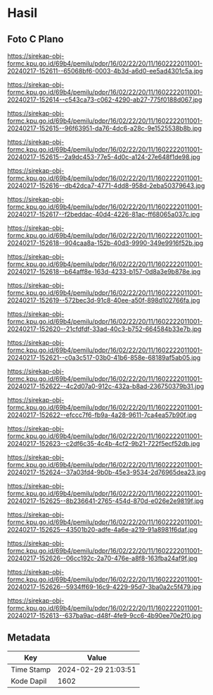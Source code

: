 # Hasil

## Foto C Plano

https://sirekap-obj-formc.kpu.go.id/69b4/pemilu/pdpr/16/02/22/20/11/1602222011001-20240217-152611--65068bf6-0003-4b3d-a6d0-ee5ad4301c5a.jpg

https://sirekap-obj-formc.kpu.go.id/69b4/pemilu/pdpr/16/02/22/20/11/1602222011001-20240217-152614--c543ca73-c062-4290-ab27-775f0188d067.jpg

https://sirekap-obj-formc.kpu.go.id/69b4/pemilu/pdpr/16/02/22/20/11/1602222011001-20240217-152615--96f63951-da76-4dc6-a28c-9e1525538b8b.jpg

https://sirekap-obj-formc.kpu.go.id/69b4/pemilu/pdpr/16/02/22/20/11/1602222011001-20240217-152615--2a9dc453-77e5-4d0c-a124-27e648f1de98.jpg

https://sirekap-obj-formc.kpu.go.id/69b4/pemilu/pdpr/16/02/22/20/11/1602222011001-20240217-152616--db42dca7-4771-4dd8-958d-2eba50379643.jpg

https://sirekap-obj-formc.kpu.go.id/69b4/pemilu/pdpr/16/02/22/20/11/1602222011001-20240217-152617--f2beddac-40d4-4226-81ac-ff68065a037c.jpg

https://sirekap-obj-formc.kpu.go.id/69b4/pemilu/pdpr/16/02/22/20/11/1602222011001-20240217-152618--904caa8a-152b-40d3-9990-349e9916f52b.jpg

https://sirekap-obj-formc.kpu.go.id/69b4/pemilu/pdpr/16/02/22/20/11/1602222011001-20240217-152618--b64aff8e-163d-4233-b157-0d8a3e9b878e.jpg

https://sirekap-obj-formc.kpu.go.id/69b4/pemilu/pdpr/16/02/22/20/11/1602222011001-20240217-152619--572bec3d-91c8-40ee-a50f-898d102766fa.jpg

https://sirekap-obj-formc.kpu.go.id/69b4/pemilu/pdpr/16/02/22/20/11/1602222011001-20240217-152620--21cfdfdf-33ad-40c3-b752-664584b33e7b.jpg

https://sirekap-obj-formc.kpu.go.id/69b4/pemilu/pdpr/16/02/22/20/11/1602222011001-20240217-152621--c0a3c517-03b0-41b6-858e-68189af5ab05.jpg

https://sirekap-obj-formc.kpu.go.id/69b4/pemilu/pdpr/16/02/22/20/11/1602222011001-20240217-152622--4c2d07a0-912c-432a-b8ad-236750379b31.jpg

https://sirekap-obj-formc.kpu.go.id/69b4/pemilu/pdpr/16/02/22/20/11/1602222011001-20240217-152622--efccc7f6-fb9a-4a28-9611-7ca4ea57b90f.jpg

https://sirekap-obj-formc.kpu.go.id/69b4/pemilu/pdpr/16/02/22/20/11/1602222011001-20240217-152623--c2df6c35-4c4b-4cf2-9b21-722f5ecf52db.jpg

https://sirekap-obj-formc.kpu.go.id/69b4/pemilu/pdpr/16/02/22/20/11/1602222011001-20240217-152624--37a03fd4-9b0b-45e3-9534-2d76965dea23.jpg

https://sirekap-obj-formc.kpu.go.id/69b4/pemilu/pdpr/16/02/22/20/11/1602222011001-20240217-152625--8b236641-2765-454d-870d-e026e2e9819f.jpg

https://sirekap-obj-formc.kpu.go.id/69b4/pemilu/pdpr/16/02/22/20/11/1602222011001-20240217-152625--43501b20-adfe-4a6e-a219-91a8981f6daf.jpg

https://sirekap-obj-formc.kpu.go.id/69b4/pemilu/pdpr/16/02/22/20/11/1602222011001-20240217-152626--06cc192c-2a70-476e-a8f8-163fba24af9f.jpg

https://sirekap-obj-formc.kpu.go.id/69b4/pemilu/pdpr/16/02/22/20/11/1602222011001-20240217-152626--5934ff69-16c9-4229-95d7-3ba0a2c5f479.jpg

https://sirekap-obj-formc.kpu.go.id/69b4/pemilu/pdpr/16/02/22/20/11/1602222011001-20240217-152613--637ba9ac-d48f-4fe9-9cc6-4b90ee70e2f0.jpg


## Metadata

| Key        | Value               |
| ---------- | ------------------- |
| Time Stamp | 2024-02-29 21:03:51 |
| Kode Dapil | 1602                |




